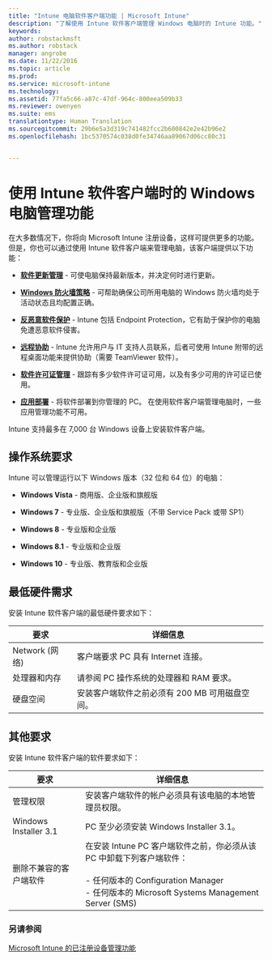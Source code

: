 ```yaml
---
title: "Intune 电脑软件客户端功能 | Microsoft Intune"
description: "了解使用 Intune 软件客户端管理 Windows 电脑时的 Intune 功能。"
keywords: 
author: robstackmsft
ms.author: robstack
manager: angrobe
ms.date: 11/22/2016
ms.topic: article
ms.prod: 
ms.service: microsoft-intune
ms.technology: 
ms.assetid: 77fa5c66-a87c-47df-964c-800eea509b33
ms.reviewer: owenyen
ms.suite: ems
translationtype: Human Translation
ms.sourcegitcommit: 29b6e5a3d319c741482fcc2b600842e2e42b96e2
ms.openlocfilehash: 1bc5370574c038d0fe34746aa89067d06cc80c31


---
```


# <a name="windows-pc-management-capabilities-when-you-use-the-intune-software-client"></a>使用 Intune 软件客户端时的 Windows 电脑管理功能
在大多数情况下，你将向 Microsoft Intune 注册设备，这样可提供更多的功能。 但是，你也可以通过使用 Intune 软件客户端来管理电脑，该客户端提供以下功能：

-   **[软件更新管理](/intune/deploy-use/keep-windows-pcs-up-to-date-with-software-updates-in-microsoft-intune)** - 可使电脑保持最新版本，并决定何时进行更新。

-   **[Windows 防火墙策略](/intune/deploy-use/help-protect-windows-pcs-using-windows-firewall-policies-in-microsoft-intune)** - 可帮助确保公司所用电脑的 Windows 防火墙均处于活动状态且均配置正确。

-   **[反恶意软件保护](/intune/deploy-use/help-secure-windows-pcs-with-endpoint-protection-for-microsoft-intune)** - Intune 包括 Endpoint Protection，它有助于保护你的电脑免遭恶意软件侵害。

-   **[远程协助](/intune/deploy-use/common-windows-pc-management-tasks-with-the-microsoft-intune-computer-client#request-and-provide-remote-assistance-to-windows-pcs-that-use-the-intune-client-software )** - Intune 允许用户与 IT 支持人员联系，后者可使用 Intune 附带的远程桌面功能来提供协助（需要 TeamViewer 软件）。

-   **[软件许可证管理](/intune/deploy-use/manage-license-agreements-for-windows-pc-software-in-microsoft-intune)** - 跟踪有多少软件许可证可用，以及有多少可用的许可证已使用。
-   **[应用部署](/intune/deploy-use/add-apps-for-windows-pcs-in-microsoft-intune)** - 将软件部署到你管理的 PC。 在使用软件客户端管理电脑时，一些应用管理功能不可用。


Intune 支持最多在 7,000 台 Windows 设备上安装软件客户端。

## <a name="operating-system-requirements"></a>操作系统要求
Intune 可以管理运行以下 Windows 版本（32 位和 64 位）的电脑：


-   **Windows Vista** - 商用版、企业版和旗舰版

-   **Windows 7** - 专业版、企业版和旗舰版（不带 Service Pack 或带 SP1）

-   **Windows 8** - 专业版和企业版

-   **Windows 8.1** - 专业版和企业版

- **Windows 10** - 专业版、教育版和企业版


## <a name="minimum-hardware-requirements"></a>最低硬件需求
安装 Intune 软件客户端的最低硬件要求如下：

|要求|详细信息|
|---------------|--------------------|
|Network (网络)|客户端要求 PC 具有 Internet 连接。|
|处理器和内存|请参阅 PC 操作系统的处理器和 RAM 要求。|
|硬盘空间|安装客户端软件之前必须有 200 MB 可用磁盘空间。|

## <a name="further-requirements"></a>其他要求
安装 Intune 软件客户端的软件要求如下：

|要求|详细信息|
|---------------|--------------------|
|管理权限|安装客户端软件的帐户必须具有该电脑的本地管理员权限。|
|Windows Installer 3.1|PC 至少必须安装 Windows Installer 3.1。|
|删除不兼容的客户端软件|在安装 Intune PC 客户端软件之前，你必须从该 PC 中卸载下列客户端软件：<br /><br />- 任何版本的 Configuration Manager<br />- 任何版本的 Microsoft Systems Management Server (SMS)|

### <a name="see-also"></a>另请参阅
[Microsoft Intune 的已注册设备管理功能](./mobile-device-management-capabilities-in-microsoft-intune.md)



<!--HONumber=Nov16_HO4-->


